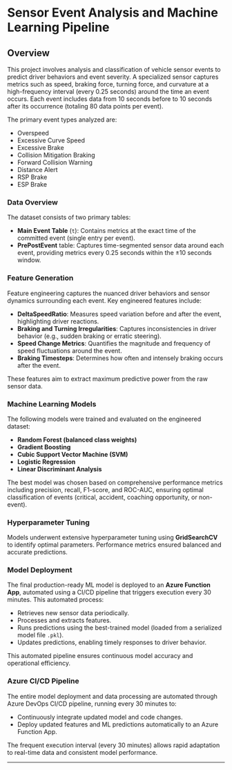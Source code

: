 # Sensor Event Analysis and Machine Learning Pipeline

## Overview

This project involves analysis and classification of vehicle sensor events to predict driver behaviors and event severity. A specialized sensor captures metrics such as speed, braking force, turning force, and curvature at a high-frequency interval (every 0.25 seconds) around the time an event occurs. Each event includes data from 10 seconds before to 10 seconds after its occurrence (totaling 80 data points per event).

The primary event types analyzed are:
- Overspeed
- Excessive Curve Speed
- Excessive Brake
- Collision Mitigation Braking
- Forward Collision Warning
- Distance Alert
- RSP Brake
- ESP Brake

### Data Overview
The dataset consists of two primary tables:
- **Main Event Table** (`t`): Contains metrics at the exact time of the committed event (single entry per event).
- **PrePostEvent** table: Captures time-segmented sensor data around each event, providing metrics every 0.25 seconds within the ±10 seconds window.

### Feature Generation
Feature engineering captures the nuanced driver behaviors and sensor dynamics surrounding each event. Key engineered features include:
- **DeltaSpeedRatio**: Measures speed variation before and after the event, highlighting driver reactions.
- **Braking and Turning Irregularities**: Captures inconsistencies in driver behavior (e.g., sudden braking or erratic steering).
- **Speed Change Metrics**: Quantifies the magnitude and frequency of speed fluctuations around the event.
- **Braking Timesteps**: Determines how often and intensely braking occurs after the event.

These features aim to extract maximum predictive power from the raw sensor data.

### Machine Learning Models
The following models were trained and evaluated on the engineered dataset:
- **Random Forest (balanced class weights)**
- **Gradient Boosting**
- **Cubic Support Vector Machine (SVM)**
- **Logistic Regression**
- **Linear Discriminant Analysis**

The best model was chosen based on comprehensive performance metrics including precision, recall, F1-score, and ROC-AUC, ensuring optimal classification of events (critical, accident, coaching opportunity, or non-event).

### Hyperparameter Tuning
Models underwent extensive hyperparameter tuning using **GridSearchCV** to identify optimal parameters. Performance metrics ensured balanced and accurate predictions.

### Model Deployment
The final production-ready ML model is deployed to an **Azure Function App**, automated using a CI/CD pipeline that triggers execution every 30 minutes. This automated process:
- Retrieves new sensor data periodically.
- Processes and extracts features.
- Runs predictions using the best-trained model (loaded from a serialized model file `.pkl`).
- Updates predictions, enabling timely responses to driver behavior.

This automated pipeline ensures continuous model accuracy and operational efficiency.

### Azure CI/CD Pipeline
The entire model deployment and data processing are automated through Azure DevOps CI/CD pipeline, running every 30 minutes to:
- Continuously integrate updated model and code changes.
- Deploy updated features and ML predictions automatically to an Azure Function App.

The frequent execution interval (every 30 minutes) allows rapid adaptation to real-time data and consistent model performance.

---

